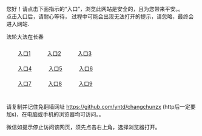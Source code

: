 您好！请点击下面指示的“入口”，浏览此网站是安全的，且为您带来平安。。 <br/>
点击入口后，请耐心等待， 过程中可能会出现无法打开的提示，请忽略，最终会进入网站. </br>

法轮大法在长春<br/>
<div style="padding:10px"><a style="margin:20px" target="_blank" href="https://d34nzpwgrhndx1.cloudfront.net/2Qpsp?tnqufj" id="ccLink1" rel="nofollow">入口1</a> <a target="_blank" style="margin:20px" href="https://d39gwqgs22jvvm.cloudfront.net/2Qpsp?piuqr" id="ccLink2" rel="nofollow">入口2</a> <a style="margin:20px" target="_blank" href="https://d1qkt5nzk6ck4b.cloudfront.net/2Qpsp?zbudqho" id="ccLink3" rel="nofollow">入口3</a></div>

<div style="padding:10px" ><a style="margin:20px" target="_blank" href="https://d34nzpwgrhndx1.cloudfront.net/2Qpsp?tnqufj" id="ccLink4" rel="nofollow">入口4</a> <a style="margin:20px" href="https://d39gwqgs22jvvm.cloudfront.net/2Qpsp?piuqr" target="_blank" id="ccLink5" rel="nofollow">入口5</a> <a style="margin:20px" href="https://d1qkt5nzk6ck4b.cloudfront.net/2Qpsp?zbudqho" target="_blank" id="ccLink6" rel="nofollow">入口6</a></div>

<div style="padding:10px"><a style="margin:20px" target="_blank" href="https://d34nzpwgrhndx1.cloudfront.net/2Qpsp?tnqufj" id="ccLink7" rel="nofollow">入口7</a> <a style="margin:20px" href="https://d39gwqgs22jvvm.cloudfront.net/2Qpsp?piuqr" target="_blank" id="ccLink8" rel="nofollow">入口8</a> <a style="margin:20px" target="_blank" href="https://d1qkt5nzk6ck4b.cloudfront.net/2Qpsp?zbudqho" id="ccLink9" rel="nofollow">入口9</a></div>

<br/>



请复制并记住免翻墙网址 https://github.com/yntd/changchunzx (http后一定要加s)，在电脑或手机的浏览器均可访问。。<br/>

微信如提示停止访问该网页，须先点击右上角，选择浏览器打开。

